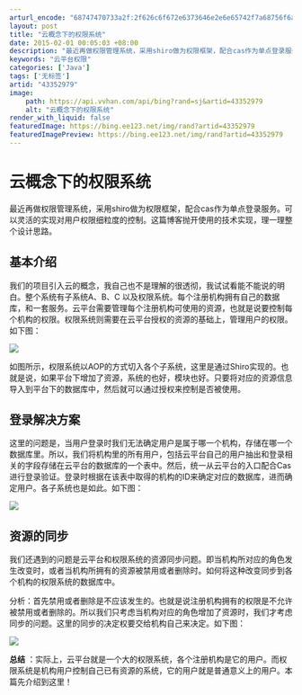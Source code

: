 ```yaml
---
arturl_encode: "68747470733a2f:2f626c6f672e6373646e2e6e65742f7a68756f6a69616a696e:2f61727469636c652f64657461696c732f3433333532393739"
layout: post
title: "云概念下的权限系统"
date: 2015-02-01 00:05:03 +08:00
description: "最近再做权限管理系统，采用shiro做为权限框架，配合cas作为单点登录服务。可以灵活的实现对用户权"
keywords: "云平台权限"
categories: ['Java']
tags: ['无标签']
artid: "43352979"
image:
    path: https://api.vvhan.com/api/bing?rand=sj&artid=43352979
    alt: "云概念下的权限系统"
render_with_liquid: false
featuredImage: https://bing.ee123.net/img/rand?artid=43352979
featuredImagePreview: https://bing.ee123.net/img/rand?artid=43352979
---
```


# 云概念下的权限系统

最近再做权限管理系统，采用shiro做为权限框架，配合cas作为单点登录服务。可以灵活的实现对用户权限细粒度的控制。这篇博客抛开使用的技术实现，理一理整个设计思路。

## 基本介绍

我们的项目引入云的概念，我自己也不是理解的很透彻，我试试看能不能说的明白。整个系统有子系统A、B、C 以及权限系统。每个注册机构拥有自己的数据库，和一套服务。云平台需要管理每个注册机构可使用的资源，也就是说要控制每个机构的权限。权限系统则需要在云平台授权的资源的基础上，管理用户的权限。如下图：
  

![](https://img-blog.csdn.net/20150201003704347?watermark/2/text/aHR0cDovL2Jsb2cuY3Nkbi5uZXQvemh1b2ppYWppbg==/font/5a6L5L2T/fontsize/400/fill/I0JBQkFCMA==/dissolve/70/gravity/SouthEast)

  
如图所示，权限系统以AOP的方式切入各个子系统，这里是通过Shiro实现的。也就是说，如果平台下增加了资源，系统的也好，模块也好。只要将对应的资源信息导入到平台下的数据库中，然后就可以通过授权来控制是否被使用。
  

## 登录解决方案

这里的问题是，当用户登录时我们无法确定用户是属于哪一个机构，存储在哪一个数据库里。所以，我们将机构里的所有用户，包括云平台自己的用户抽出和登录相关的字段存储在云平台的数据库的一个表中。然后，统一从云平台的入口配合Cas进行登录验证。登录时根据在该表中取得的机构的ID来确定对应的数据库，进而确定用户。各子系统也是如此。如下图：
  
  

![](https://img-blog.csdn.net/20150201003710384?watermark/2/text/aHR0cDovL2Jsb2cuY3Nkbi5uZXQvemh1b2ppYWppbg==/font/5a6L5L2T/fontsize/400/fill/I0JBQkFCMA==/dissolve/70/gravity/SouthEast)

  
  

## 资源的同步

我们还遇到的问题是云平台和权限系统的资源同步问题。即当机构所对应的角色发生改变时，或者当机构所拥有的资源被禁用或者删除时。如何将这种改变同步到各个机构的权限系统的数据库中。
  
分析：首先禁用或者删除是不应该发生的。也就是说注册机构拥有的权限是不允许被禁用或者删除的。所以我们只考虑当机构对应的角色增加了资源时，我们才考虑同步的问题。这里的同步的决定权要交给机构自己来决定。如下图：
  

![](https://img-blog.csdn.net/20150201003647106?watermark/2/text/aHR0cDovL2Jsb2cuY3Nkbi5uZXQvemh1b2ppYWppbg==/font/5a6L5L2T/fontsize/400/fill/I0JBQkFCMA==/dissolve/70/gravity/SouthEast)

  
  
  
**总结**
：实际上，云平台就是一个大的权限系统，各个注册机构是它的用户。而权限系统是机构用户控制自己已有资源的系统，它的用户就是普通意义上的用户。本篇先介绍到这里！